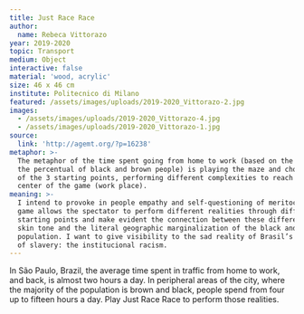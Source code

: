 ```yaml
---
title: Just Race Race
author:
  name: Rebeca Vittorazo
year: 2019-2020
topic: Transport
medium: Object
interactive: false
material: 'wood, acrylic'
size: 46 x 46 cm
institute: Politecnico di Milano
featured: /assets/images/uploads/2019-2020_Vittorazo-2.jpg
images:
  - /assets/images/uploads/2019-2020_Vittorazo-4.jpg
  - /assets/images/uploads/2019-2020_Vittorazo-1.jpg
source:
  link: 'http://agemt.org/?p=16238'
metaphor: >-
  The metaphor of the time spent going from home to work (based on the area and
  the percentual of black and brown people) is playing the maze and choosing one
  of the 3 starting points, performing different complexities to reach the
  center of the game (work place).
meaning: >-
  I intend to provoke in people empathy and self-questioning of meritocracy. The
  game allows the spectator to perform different realities through different
  starting points and make evident the connection between these differences, the
  skin tone and the literal geographic marginalization of the black and brown
  population. I want to give visibility to the sad reality of Brasil’s heritage
  of slavery: the institucional racism.
---
```

In São Paulo, Brazil, the average time spent in traffic from home to work, and back, is almost two hours a day. In peripheral areas of the city, where the majority of the population is brown and black, people spend from four up to fifteen hours a day. Play Just Race Race to perform those realities.
